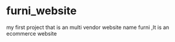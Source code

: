 # furni_website
my first project that is an multi  vendor website name furni ,It is an ecommerce website 
